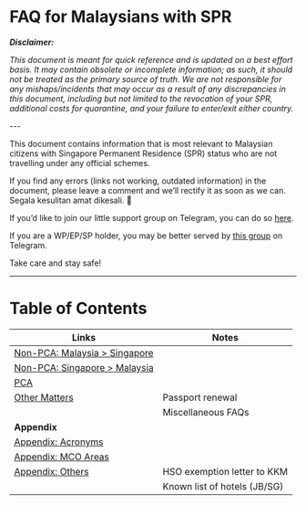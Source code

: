 # FAQ for Malaysians with SPR

**_Disclaimer:_**

_This document is meant for quick reference and is updated on a best effort basis. It may contain obsolete or incomplete information; as such, it should not be treated as the primary source of truth. We are not responsible for any mishaps/incidents that may occur as a result of any discrepancies in this document, including but not limited to the revocation of your SPR, additional costs for quarantine, and your failure to enter/exit either country._

_---_

This document contains information that is most relevant to Malaysian citizens with Singapore Permanent Residence (SPR) status who are not travelling under any official schemes.

If you find any errors (links not working, outdated information) in the document, please leave a comment and we’ll rectify it as soon as we can. Segala kesulitan amat dikesali. 🤭

If you’d like to join our little support group on Telegram, you can do so [here](https://t.me/joinchat/Q9FUYRwC_eE4ICr-WSSGAg).

If you are a WP/EP/SP holder, you may be better served by [this group](https://t.me/joinchat/Nu6nTh2FlWFgHB8KucUv8Q) on Telegram.

Take care and stay safe!

____


# Table of Contents

| Links                           | Notes   |
| ------------------------------- | ------- |
| [Non-PCA: Malaysia > Singapore] |         |
| [Non-PCA: Singapore > Malaysia] |         |
| [PCA]                           |         |
| [Other Matters]                 | Passport renewal |
|                                 | Miscellaneous FAQs |
| **Appendix**                    |         |
| [Appendix: Acronyms]            |         |
| [Appendix: MCO Areas]           |         |
| [Appendix: Others]              | HSO exemption letter to KKM |
|                                 | Known list of hotels (JB/SG) |


[Non-PCA: Malaysia > Singapore]: ./non-pca-sg-to-my.md
[Non-PCA: Singapore > Malaysia]: ./non-pca-my-to-sg.md
[PCA]: ./pca.md
[Other Matters]: ./other-matters.md
[Appendix: Acronyms]: ./appendix-acronyms.md
[Appendix: MCO Areas]: ./appendix-mco.md
[Appendix: Others]: ./appendix-others.md

